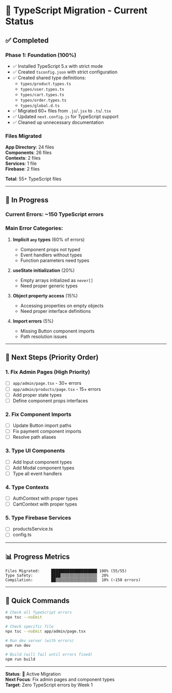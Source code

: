 # 🎯 TypeScript Migration - Current Status

## ✅ Completed

### Phase 1: Foundation (100%)

- ✅ Installed TypeScript 5.x with strict mode
- ✅ Created `tsconfig.json` with strict configuration
- ✅ Created shared type definitions:
  - `types/product.types.ts`
  - `types/user.types.ts`
  - `types/cart.types.ts`
  - `types/order.types.ts`
  - `types/global.d.ts`
- ✅ Migrated 60+ files from `.js`/`.jsx` to `.ts`/`.tsx`
- ✅ Updated `next.config.js` for TypeScript support
- ✅ Cleaned up unnecessary documentation

### Files Migrated

**App Directory**: 24 files  
**Components**: 26 files  
**Contexts**: 2 files  
**Services**: 1 file  
**Firebase**: 2 files

**Total**: 55+ TypeScript files

---

## 🔄 In Progress

### Current Errors: ~150 TypeScript errors

### Main Error Categories:

1. **Implicit `any` types** (60% of errors)

   - Component props not typed
   - Event handlers without types
   - Function parameters need types

2. **useState initialization** (20%)

   - Empty arrays initialized as `never[]`
   - Need proper generic types

3. **Object property access** (15%)

   - Accessing properties on empty objects
   - Need proper interface definitions

4. **Import errors** (5%)
   - Missing Button component imports
   - Path resolution issues

---

## 🎯 Next Steps (Priority Order)

### 1. Fix Admin Pages (High Priority)

- [ ] `app/admin/page.tsx` - 30+ errors
- [ ] `app/admin/products/page.tsx` - 15+ errors
- [ ] Add proper state types
- [ ] Define component props interfaces

### 2. Fix Component Imports

- [ ] Update Button import paths
- [ ] Fix payment component imports
- [ ] Resolve path aliases

### 3. Type UI Components

- [ ] Add Input component types
- [ ] Add Modal component types
- [ ] Type all event handlers

### 4. Type Contexts

- [ ] AuthContext with proper types
- [ ] CartContext with proper types

### 5. Type Firebase Services

- [ ] productsService.ts
- [ ] config.ts

---

## 📊 Progress Metrics

```
Files Migrated:     ████████████████████ 100% (55/55)
Type Safety:        ████▒▒▒▒▒▒▒▒▒▒▒▒▒▒▒▒  20%
Compilation:        ██▒▒▒▒▒▒▒▒▒▒▒▒▒▒▒▒▒▒  10% (~150 errors)
```

---

## 🚀 Quick Commands

```bash
# Check all TypeScript errors
npx tsc --noEmit

# Check specific file
npx tsc --noEmit app/admin/page.tsx

# Run dev server (with errors)
npm run dev

# Build (will fail until errors fixed)
npm run build
```

---

**Status**: 🔄 Active Migration  
**Next Focus**: Fix admin pages and component types  
**Target**: Zero TypeScript errors by Week 1
